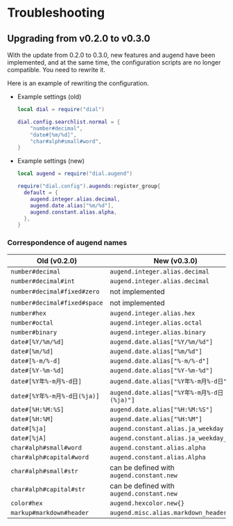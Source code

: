 # Troubleshooting

## Upgrading from v0.2.0 to v0.3.0

With the update from 0.2.0 to 0.3.0, new features and augend have been implemented,
and at the same time, the configuration scripts are no longer compatible. You need to rewrite it.

Here is an example of rewriting the configuration.

* Example settings (old)
  ```lua
  local dial = require("dial")

  dial.config.searchlist.normal = {
      "number#decimal",
      "date#[%m/%d]",
      "char#alph#small#word",
  }
  ```

* Example settings (new)
  ```lua
  local augend = require("dial.augend")

  require("dial.config").augends:register_group{
    default = {
      augend.integer.alias.decimal,
      augend.date.alias["%m/%d"],
      augend.constant.alias.alpha,
    },
  }
  ```


### Correspondence of augend names

|Old (v0.2.0)                |New (v0.3.0)                              |
|----------------------------|------------------------------------------|
|`number#decimal`            |`augend.integer.alias.decimal`            |
|`number#decimal#int`        |`augend.integer.alias.decimal`            |
|`number#decimal#fixed#zero` |not implemented                           |
|`number#decimal#fixed#space`|not implemented                           |
|`number#hex`                |`augend.integer.alias.hex`                |
|`number#octal`              |`augend.integer.alias.octal`              |
|`number#binary`             |`augend.integer.alias.binary`             |
|`date#[%Y/%m/%d]`           |`augend.date.alias["%Y/%m/%d"]`           |
|`date#[%m/%d]`              |`augend.date.alias["%m/%d"]`              |
|`date#[%-m/%-d]`            |`augend.date.alias["%-m/%-d"]`            |
|`date#[%Y-%m-%d]`           |`augend.date.alias["%Y-%m-%d"]`           |
|`date#[%Y年%-m月%-d日]`     |`augend.date.alias["%Y年%-m月%-d日"]`     |
|`date#[%Y年%-m月%-d日(%ja)]`|`augend.date.alias["%Y年%-m月%-d日(%ja)"]`|
|`date#[%H:%M:%S]`           |`augend.date.alias["%H:%M:%S"]`           |
|`date#[%H:%M]`              |`augend.date.alias["%H:%M"]`              |
|`date#[%ja]`                |`augend.constant.alias.ja_weekday`        |
|`date#[%jA]`                |`augend.constant.alias.ja_weekday_full`   |
|`char#alph#small#word`      |`augend.constant.alias.alpha`             |
|`char#alph#capital#word`    |`augend.constant.alias.Alpha`             |
|`char#alph#small#str`       |can be defined with `augend.constant.new` |
|`char#alph#capital#str`     |can be defined with `augend.constant.new` |
|`color#hex`                 |`augend.hexcolor.new{}`                   |
|`markup#markdown#header`    |`augend.misc.alias.markdown_header`       |
